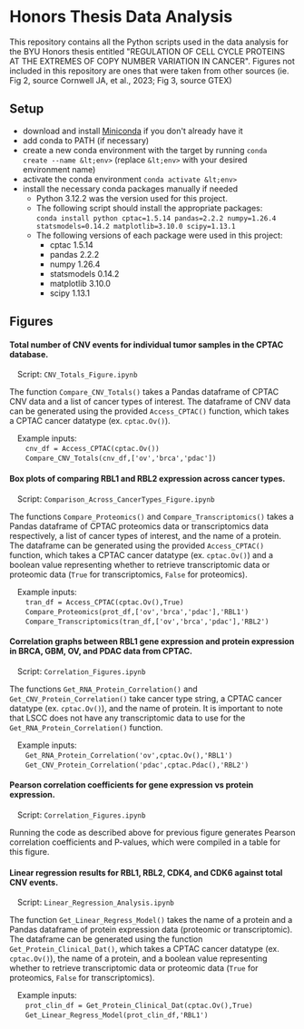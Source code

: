 # Honors Thesis Data Analysis

This repository contains all the Python scripts used in the data analysis for the BYU Honors thesis entitled "REGULATION OF CELL CYCLE PROTEINS AT THE EXTREMES OF COPY NUMBER VARIATION IN CANCER". Figures not included in this repository are ones that were taken from other sources (ie. Fig 2, source Cornwell JA, et al., 2023; Fig 3, source GTEX)

## **Setup**

* download and install [Miniconda](https://docs.conda.io/projects/miniconda/en/latest/miniconda-install.html) if you don't already have it
* add conda to PATH (if necessary)
* create a new conda environment with the target by running `conda create --name &lt;env>` (replace `&lt;env>` with your desired environment name)
* activate the conda environment `conda activate &lt;env>`
* install the necessary conda packages manually if needed
    * Python 3.12.2 was the version used for this project.
    * The following script should install the appropriate packages:  \
`conda install python cptac=1.5.14 pandas=2.2.2 numpy=1.26.4 statsmodels=0.14.2 matplotlib=3.10.0 scipy=1.13.1`
    * The following versions of each package were used in this project:
        * cptac 1.5.14
        * pandas 2.2.2
        * numpy 1.26.4
        * statsmodels 0.14.2
        * matplotlib 3.10.0
        * scipy 1.13.1

## **Figures**

#### Total number of CNV events for individual tumor samples in the CPTAC database.  
&emsp;Script: `CNV_Totals_Figure.ipynb`  
  
The function `Compare_CNV_Totals()` takes a Pandas dataframe of CPTAC CNV data and a list of cancer types of interest. The dataframe of CNV data can be generated using the provided `Access_CPTAC()` function, which takes a CPTAC cancer datatype (ex. `cptac.Ov()`).  
  
&emsp;Example inputs:  
&emsp;&emsp;`cnv_df = Access_CPTAC(cptac.Ov())`  
&emsp;&emsp;`Compare_CNV_Totals(cnv_df,['ov','brca','pdac'])`  
  
#### Box plots of comparing RBL1 and RBL2 expression across cancer types.  
&emsp;Script: `Comparison_Across_CancerTypes_Figure.ipynb`  
  
The functions `Compare_Proteomics()` and `Compare_Transcriptomics()` takes a Pandas dataframe of CPTAC proteomics data or transcriptomics data respectively, a list of cancer types of interest, and the name of a protein. The dataframe can be generated using the provided `Access_CPTAC()` function, which takes a CPTAC cancer datatype (ex. `cptac.Ov()`) and a boolean value representing whether to retrieve transcriptomic data or proteomic data (`True` for transcriptomics, `False` for proteomics).  
  
&emsp;Example inputs:  
&emsp;&emsp;`tran_df = Access_CPTAC(cptac.Ov(),True)`  
&emsp;&emsp;`Compare_Proteomics(prot_df,['ov','brca','pdac'],'RBL1')`  
&emsp;&emsp;`Compare_Transcriptomics(tran_df,['ov','brca','pdac'],'RBL2')`  

#### Correlation graphs between RBL1 gene expression and protein expression in BRCA, GBM, OV, and PDAC data from CPTAC.  
&emsp;Script: `Correlation_Figures.ipynb`  
  
The functions `Get_RNA_Protein_Correlation()` and `Get_CNV_Protein_Correlation()` take cancer type string, a CPTAC cancer datatype (ex. `cptac.Ov()`), and the name of protein. It is important to note that LSCC does not have any transcriptomic data to use for the `Get_RNA_Protein_Correlation()` function.  
  
&emsp;Example inputs:  
&emsp;&emsp;`Get_RNA_Protein_Correlation('ov',cptac.Ov(),'RBL1')`  
&emsp;&emsp;`Get_CNV_Protein_Correlation('pdac',cptac.Pdac(),'RBL2')`  

#### Pearson correlation coefficients for gene expression vs protein expression.  
&emsp;Script: `Correlation_Figures.ipynb`  
  
Running the code as described above for previous figure generates Pearson correlation coefficients and P-values, which were compiled in a table for this figure.

#### Linear regression results for RBL1, RBL2, CDK4, and CDK6 against total CNV events.  
&emsp;Script: `Linear_Regression_Analysis.ipynb`  
  
The function `Get_Linear_Regress_Model()` takes the name of a protein and a Pandas dataframe of protein expression data (proteomic or transcriptomic). The dataframe can be generated using the function `Get_Protein_Clinical_Dat()`, which takes a CPTAC cancer datatype (ex. `cptac.Ov()`), the name of a protein, and a boolean value representing whether to retrieve transcriptomic data or proteomic data (`True` for proteomics, `False` for transcriptomics).  
  
&emsp;Example inputs:  
&emsp;&emsp;`prot_clin_df = Get_Protein_Clinical_Dat(cptac.Ov(),True)`  
&emsp;&emsp;`Get_Linear_Regress_Model(prot_clin_df,'RBL1')`  

